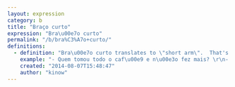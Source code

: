```yaml
---
layout: expression
category: b
title: "Braço curto"
expression: "Bra\u00e7o curto"
permalink: "/b/bra%C3%A7o+curto/"
definitions:
  - definition: "Bra\u00e7o curto translates to \"short arm\".  That's someone who doesn't like working; a lazy person. \r\n\r\nYou know that person that has always an excuse for not doing something, the laziest person in the office? He is a \"bra\u00e7o curto\". "
    example: "- Quem tomou todo o caf\u00e9 e n\u00e3o fez mais? \r\n- O Jo\u00e3o, claro. Ele \u00e9 maior bra\u00e7o curto.\r\n\r\n- Ow bra\u00e7o curto, vem c\u00e1 e me ajuda com isso."
    created: "2014-08-07T15:48:47"
    author: "kinow"
---
```

